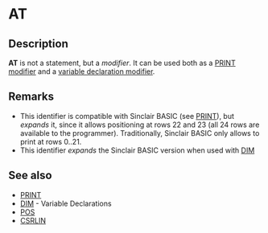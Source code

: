 # AT

## Description

**AT** is not a statement, but a _modifier_.
It can be used both as a [PRINT modifier](print#modifiers) and a [variable declaration modifier](dim).

## Remarks

* This identifier is compatible with Sinclair BASIC (see [PRINT](print)), but _expands_ it, since it allows positioning at rows 22 and 23 (all 24 rows are available to the programmer). Traditionally, Sinclair BASIC only allows to print at rows 0..21.
* This identifier _expands_ the Sinclair BASIC version when used with [DIM](dim)

## See also

* [PRINT](print)
* [DIM](dim) - Variable Declarations
* [POS](../library/pos)
* [CSRLIN](../library/csrlin)